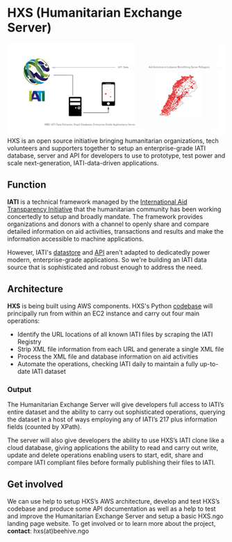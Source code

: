 # HXS (Humanitarian Exchange Server)
![HXS Diagram](https://github.com/HXS-API/Server/blob/master/hxs_server.png)
HXS is an open source initiative bringing humanitarian organizations, tech volunteers and supporters together to setup an enterprise-grade IATI database, server and API for developers to use to prototype, test power and scale next-generation, IATI-data-driven applications.

## Function

**IATI** is a technical framework managed by the [International Aid Transparency Initiative](http://iatistandard.org) that the humanitarian community has been working concertedly to setup and broadly mandate. The framework provides organizations and donors with a channel to openly share and compare detailed information on aid activities, transactions and results and make the information accessible to machine applications.

However, IATI's [datastore](http://datastore.iatistandard.org/docs/) and [API](https://iatiregistry.org/registry-api) aren't adapted to dedicatedly power modern, enterprise-grade applications. So we're building an IATI data source that is sophisticated and robust enough to address the need.

## Architecture

**HXS** is being built using AWS components. HXS's Python [codebase]() will principally run from within an EC2 instance and carry out four main operations:

* Identify the URL locations of all known IATI files by scraping the IATI Registry
* Strip XML file information from each URL and generate a single XML file
* Process the XML file and database information on aid activities
* Automate the operations, checking IATI daily to maintain a fully up-to-date IATI dataset

### Output

The Humanitarian Exchange Server will give developers full access to IATI’s entire dataset and the ability to carry out sophisticated operations, querying the dataset in a host of ways employing any of IATI’s 217 plus information fields (counted by XPath).

The server will also give developers the ability to use HXS’s IATI clone like a cloud database, giving applications the ability to read and carry out write, update and delete operations enabling users to start, edit, share and compare IATI compliant files before formally publishing their files to IATI.

## Get involved

We can use help to setup HXS’s AWS architecture, develop and test HXS’s codebase and produce some API documentation as well as a help to test and improve the Humanitarian Exchange Server and setup a basic HXS.ngo landing page website. To get involved or to learn more about the project, **contact**: hxs(at)beehive.ngo
